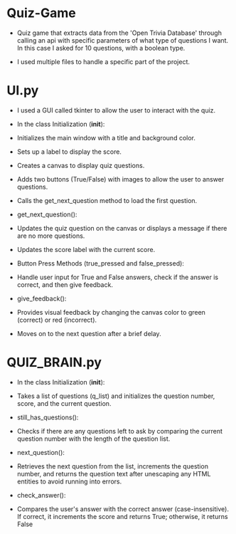 # Quiz-Game

- Quiz game that extracts data from the 'Open Trivia Database' through calling an api with specific parameters of what type of questions I want. In this case I asked for 10 questions, with a boolean type.

- I used multiple files to handle a specific part of the project.

# UI.py
- I used a GUI called tkinter to allow the user to interact with the quiz.
 
- In the class Initialization (__init__):
  
- Initializes the main window with a title and background color.
- Sets up a label to display the score.
- Creates a canvas to display quiz questions.
- Adds two buttons (True/False) with images to allow the user to answer questions.
- Calls the get_next_question method to load the first question.

- get_next_question():

- Updates the quiz question on the canvas or displays a message if there are no more questions.
- Updates the score label with the current score.

- Button Press Methods (true_pressed and false_pressed):

- Handle user input for True and False answers, check if the answer is correct, and then give feedback.

- give_feedback():

- Provides visual feedback by changing the canvas color to green (correct) or red (incorrect).
- Moves on to the next question after a brief delay.

# QUIZ_BRAIN.py

- In the class Initialization (__init__):

- Takes a list of questions (q_list) and initializes the question number, score, and the current question.

- still_has_questions():

- Checks if there are any questions left to ask by comparing the current question number with the length of the question list.

- next_question():

- Retrieves the next question from the list, increments the question number, and returns the question text after unescaping any HTML entities to avoid running into errors.

- check_answer():

- Compares the user's answer with the correct answer (case-insensitive). If correct, it increments the score and returns True; otherwise, it returns False













  
